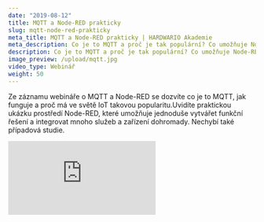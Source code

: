 ```yaml
---
date: "2019-08-12"
title: MQTT a Node-RED prakticky
slug: mqtt-node-red-prakticky
meta_title: MQTT a Node-RED prakticky | HARDWARIO Akademie
meta_description: Co je to MQTT a proč je tak populární? Co umožňuje Node-RED? Podívejte se na záznam webináře.
description: Co je to MQTT a proč je tak populární? Co umožňuje Node-RED? Podívejte se na záznam webináře.
image_preview: /upload/mqtt.jpg
video_type: Webinář
weight: 50
---
```


Ze záznamu webináře o MQTT a Node-RED se dozvíte co je to MQTT, jak funguje a proč má ve světě IoT takovou popularitu.Uvidíte praktickou ukázku prostředí Node-RED, které umožňuje jednoduše vytvářet funkční řešení a integrovat mnoho služeb a zařízení dohromady. Nechybí také případová studie.

<div class = "video-container">
<iframe src="https://www.youtube.com/embed/yghHVlVYNyw?modestbranding=1&amp;showinfo=0&amp;rel=0&amp;html5=1&amp;widgetid=2" frameborder="0" allow="accelerometer; autoplay; encrypted-media; gyroscope; picture-in-picture" allowfullscreen></iframe>
</div>
